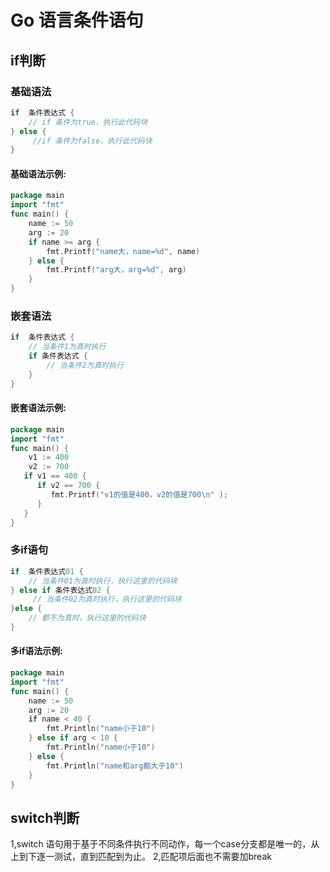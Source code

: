 # Go 语言条件语句 

## if判断

### 基础语法

```go
if  条件表达式 {
	// if 条件为true，执行此代码块
} else {
     //if 条件为false，执行此代码块
}
```

#### 基础语法示例:

```go
package main
import "fmt"
func main() {
	name := 50
	arg := 20
	if name >= arg {
		fmt.Printf("name大，name=%d", name)
	} else {
		fmt.Printf("arg大，arg=%d", arg)
	}
}
```

### 嵌套语法

```go
if  条件表达式 {
    // 当条件1为真时执行
    if 条件表达式 {
        // 当条件2为真时执行
    }
}
```

#### 嵌套语法示例:

```go
package main
import "fmt"
func main() { 
    v1 := 400 
    v2 := 700
   if v1 == 400 { 
      if v2 == 700 { 
         fmt.Printf("v1的值是400，v2的值是700\n" ); 
      }
   }
}
```

### 多if语句

```go
if  条件表达式01 {
    // 当条件01为真时执行，执行这里的代码块
} else if 条件表达式02 {
     // 当条件02为真时执行，执行这里的代码块
}else {
    // 都不为真时，执行这里的代码块
}
```

#### 多if语法示例:

```go
package main
import "fmt"
func main() {
	name := 50
	arg := 20
	if name < 40 {
		fmt.Println("name小于10")
	} else if arg < 10 {
		fmt.Println("name小于10")
	} else {
		fmt.Println("name和arg都大于10")
	}
}
```
## switch判断
1,switch 语句用于基于不同条件执行不同动作，每一个case分支都是唯一的，从上到下逐一测试，直到匹配到为止。
2,匹配项后面也不需要加break




